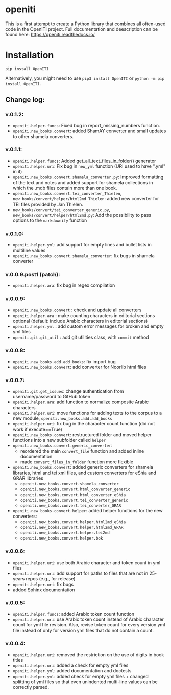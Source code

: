 # openiti

This is a first attempt to create a Python library that combines all often-used code in the OpenITI project. 
Full documentation and deescription can be found here: <https://openiti.readthedocs.io/>

# Installation

```{python}
pip install OpenITI
```

Alternatively, you might need to use `pip3 install OpenITI` or `python -m pip install OpenITI`.

## Change log: 


### v.0.1.2:

* `openiti.helper.funcs`: Fixed bug in report_missing_numbers function.
* `openiti.new_books.convert`: added ShamAY converter and small updates to
    other shamela converters.

### v.0.1.1:

* `openiti.helper.funcs`: Added get_all_text_files_in_folder() generator
* `openiti.helper.uri`: Fix bug in `new_yml` function (URI used to have ".yml" in it)
* `openiti.new_books.convert.shamela_converter.py`: Improved formatting of the text and notes and added support for shamela collections in which the .mdb files contain more than one book.
* `openiti.new_books.convert.tei_converter_Thielen`, `new_books/convert/helper/html2md_Thielen`: added new converter for TEI files provided by Jan Thielen.
* `new_books/convert/tei_converter_generic.py`, `new_books/convert/helper/html2md.py`: Add the possibility to pass options to the `markdownify` function


### v.0.1.0:

* `openiti.helper.yml`: add support for empty lines and bullet lists in multiline values
* `openiti.new_books.convert.shamela_converter`: fix bugs in shamela converter

### v.0.0.9.post1 (patch): 

* `openiti.helper.ara`: fix bug in regex compilation

### v.0.0.9:

* `openiti.new_books.convert` : check and update all converters
* `openiti.helper.ara` : make counting characters in editorial sections optional (default: include Arabic characters in editorial sections)
* `openiti.helper.yml` : add custom error messages for broken and empty yml files
* `openiti.git.git_util` : add git utilities class, with `commit` method

### v.0.0.8: 

* `openiti.new_books.add.add_books`: fix import bug
* `openiti.new_books.convert`: add converter for Noorlib html files

### v.0.0.7: 

* `openiti.git.get_issues`: change authentication from username/password to GitHub token
* `openiti.helper.ara`: add function to normalize composite Arabic characters
* `openiti.helper.uri`: move functions for adding texts to the corpus to a new module, `openiti.new_books.add.add_books` 
* `openiti.helper.uri`: fix bug in the character count function (did not work if execute==True)
* `openiti.new_books.convert`: restructured folder and moved helper functions into a new subfolder called `helper`
* `openiti.new_books.convert.generic_converter`: 
    - reordered the main `convert_file` function and added inline documentation
    - made `convert_files_in_folder` function more flexible
* `openiti.new_books.convert`: added generic converters for shamela libraries, html and tei xml files, and custom converters for eShia and GRAR libraries
    - `openiti.new_books.convert.shamela_converter`
    - `openiti.new_books.convert.html_converter_generic`
    - `openiti.new_books.convert.html_converter_eShia`
    - `openiti.new_books.convert.tei_converter_generic`
    - `openiti.new_books.convert.tei_converter_GRAR`
* `openiti.new_books.convert.helper`: added helper functions for the new converters:
    - `openiti.new_books.convert.helper.html2md_eShia`
    - `openiti.new_books.convert.helper.html2md_GRAR`
    - `openiti.new_books.convert.helper.tei2md`
    - `openiti.new_books.convert.helper.bok`
 
### v.0.0.6: 

* `openiti.helper.uri`: use both Arabic character and token count in yml files
* `openiti.helper.uri`: add support for paths to files that are not in 25-years repos (e.g., for release)
* `openiti.helper.uri`: fix bugs
* added Sphinx documentation

### v.0.0.5:

* `openiti.helper.funcs`: added Arabic token count function
* `openiti.helper.uri`: use Arabic token count instead of Arabic character count for yml file revision. Also, revise token count for every version yml file instead of only for version yml files that do not contain a count.

### v.0.0.4: 

* `openiti.helper.uri`: removed the restriction on the use of digits in book titles
* `openiti.helper.uri`: added a check for empty yml files
* `openiti.helper.yml`: added documentation and doctests
* `openiti.helper.yml`: added check for empty yml files + changed splitting of yml files so that even unindented multi-line values can be correctly parsed.
